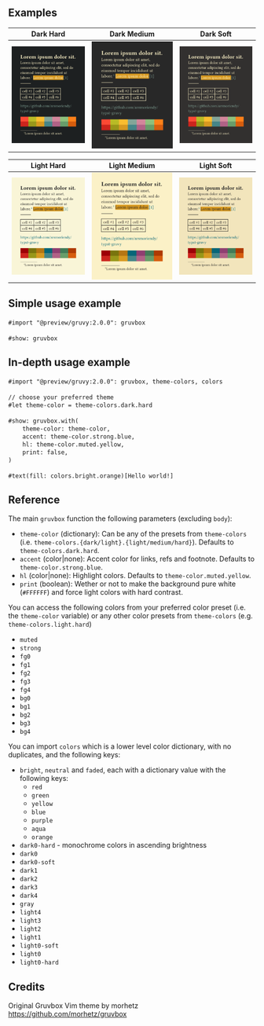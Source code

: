 ## Examples

| Dark Hard                                    | Dark Medium                                    | Dark Soft                                    |
| -------------------------------------------- | ---------------------------------------------- | -------------------------------------------- |
| ![dark-hard-example](./assets/example-1.png) | ![dark-medium-example](./assets/example-2.png) | ![dark-hard-example](./assets/example-3.png) |

| Light Hard                                    | Light Medium                                    | Light Soft                                    |
| --------------------------------------------- | ----------------------------------------------- | --------------------------------------------- |
| ![light-hard-example](./assets/example-4.png) | ![light-medium-example](./assets/example-5.png) | ![light-hard-example](./assets/example-6.png) |

## Simple usage example

```typst
#import "@preview/gruvy:2.0.0": gruvbox

#show: gruvbox
```

## In-depth usage example

```typst
#import "@preview/gruvy:2.0.0": gruvbox, theme-colors, colors

// choose your preferred theme
#let theme-color = theme-colors.dark.hard

#show: gruvbox.with(
    theme-color: theme-color,
    accent: theme-color.strong.blue,
    hl: theme-color.muted.yellow,
    print: false,
)

#text(fill: colors.bright.orange)[Hello world!]
```

## Reference

The main `gruvbox` function the following parameters (excluding `body`):

- `theme-color` (dictionary): Can be any of the presets from `theme-colors` (i.e. `theme-colors.{dark/light}.{light/medium/hard}`). Defaults to `theme-colors.dark.hard`.
- `accent` (color|none): Accent color for links, refs and footnote. Defaults to `theme-color.strong.blue`.
- `hl` (color|none): Highlight colors. Defaults to `theme-color.muted.yellow`.
- `print` (boolean): Wether or not to make the background pure white (`#FFFFFF`) and force light colors with hard contrast.

You can access the following colors from your preferred color preset (i.e. the `theme-color` variable) or any other color presets from `theme-colors` (e.g. `theme-colors.light.hard`)

- `muted`
- `strong`
- `fg0`
- `fg1`
- `fg2`
- `fg3`
- `fg4`
- `bg0`
- `bg1`
- `bg2`
- `bg3`
- `bg4`

You can import `colors` which is a lower level color dictionary, with no duplicates, and the following keys:

- `bright`, `neutral` and `faded`, each with a dictionary value with the following keys:
  - `red`
  - `green`
  - `yellow`
  - `blue`
  - `purple`
  - `aqua`
  - `orange`
- `dark0-hard` - monochrome colors in ascending brightness
- `dark0`
- `dark0-soft`
- `dark1`
- `dark2`
- `dark3`
- `dark4`
- `gray`
- `light4`
- `light3`
- `light2`
- `light1`
- `light0-soft`
- `light0`
- `light0-hard`

## Credits

Original Gruvbox Vim theme by morhetz https://github.com/morhetz/gruvbox
